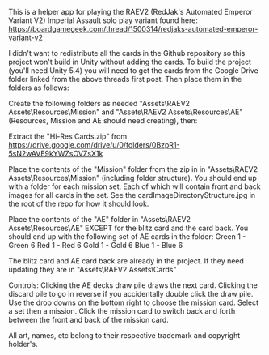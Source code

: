 This is a helper app for playing the RAEV2 (RedJak's Automated Emperor Variant V2) Imperial Assault solo play variant found here:
https://boardgamegeek.com/thread/1500314/redjaks-automated-emperor-variant-v2


I didn't want to redistribute all the cards in the Github repository so this project won't build in Unity without adding the cards.
To build the project (you'll need Unity 5.4) you will need to get the cards from the Google Drive folder linked from the above 
threads first post. Then place them in the folders as follows:

Create the following folders as needed "Assets\RAEV2 Assets\Resources\Mission" and "Assets\RAEV2 Assets\Resources\AE" 
(Resources, Mission and AE should need creating), then:

Extract the "Hi-Res Cards.zip" from https://drive.google.com/drive/u/0/folders/0BzpR1-5sN2wAVE9kYWZsOVZsX1k 

Place the contents of the "Mission" folder from the zip in in "Assets\RAEV2 Assets\Resources\Mission" (including folder structure). 
You should end up with a folder for each mission set. Each of which will contain front and back images for all cards in the set.
See the cardImageDirectoryStructure.jpg in the root of the repo for how it should look.

Place the contents of the "AE" folder in "Assets\RAEV2 Assets\Resources\AE" EXCEPT for the blitz card and the card back. 
You should end up with the following set of AE cards in the folder:
Green 1 - Green 6
Red 1 - Red 6
Gold 1 - Gold 6
Blue 1 - Blue 6

The blitz card and AE card back are already in the project. If they need updating they are in "Assets\RAEV2 Assets\Cards"



Controls:
Clicking the AE decks draw pile draws the next card. 
Clicking the discard pile to go in reverse if you accidentally double click the draw pile.
Use the drop downs on the bottom right to choose the mission card. Select a set then a mission.
Click the mission card to switch back and forth between the front and back of the mission card.


All art, names, etc belong to their respective trademark and copyright holder's.